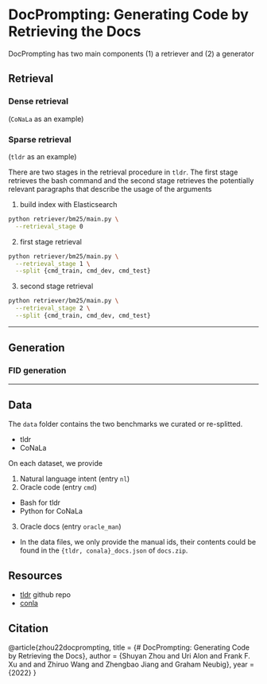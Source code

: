 # DocPrompting: Generating Code by Retrieving the Docs

DocPrompting has two main components (1) a retriever and (2) a generator
## Retrieval
### Dense retrieval 
(`CoNaLa` as an example)

### Sparse retrieval 
(`tldr` as an example)

There are two stages in the retrieval procedure in `tldr`.
The first stage retrieves the bash command and the second stage retrieves the potentially relevant paragraphs that describe the usage of the arguments
1. build index with Elasticsearch
```bash
python retriever/bm25/main.py \
  --retrieval_stage 0
```
2. first stage retrieval
```bash
python retriever/bm25/main.py \
  --retrieval_stage 1 \
  --split {cmd_train, cmd_dev, cmd_test}
```
3. second stage retrieval
```bash
python retriever/bm25/main.py \
  --retrieval_stage 2 \
  --split {cmd_train, cmd_dev, cmd_test}
```

---
## Generation
### FID generation

---
## Data
The `data` folder contains the two benchmarks we curated or re-splitted.
* tldr
* CoNaLa

On each dataset, we provide 
1. Natural language intent (entry `nl`)
2. Oracle code (entry `cmd`) 
  * Bash for tldr
  * Python for CoNaLa
3. Oracle docs (entry `oracle_man`) 
  * In the data files, we only provide the manual ids, their contents could be found in the `{tldr, conala}_docs.json` of `docs.zip`.

## Resources 
* [tldr](https://github.com/tldr-pages/tldr) github repo
* [conla](https://conala-corpus.github.io)

## Citation
@article{zhou22docprompting,
    title = {# DocPrompting: Generating Code by Retrieving the Docs},
    author = {Shuyan Zhou and Uri Alon and Frank F. Xu and and Zhiruo Wang and Zhengbao Jiang and Graham Neubig},
    year = {2022}
}
